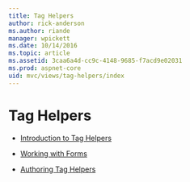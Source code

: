 ```yaml
---
title: Tag Helpers
author: rick-anderson
ms.author: riande
manager: wpickett
ms.date: 10/14/2016
ms.topic: article
ms.assetid: 3caa6a4d-cc9c-4148-9685-f7acd9e02031
ms.prod: aspnet-core
uid: mvc/views/tag-helpers/index
---
```

<a name=tag-helpers-index></a>

# Tag Helpers

* [Introduction to Tag Helpers](intro.md)

* [Working with Forms](../working-with-forms.md)

* [Authoring Tag Helpers](authoring.md)
